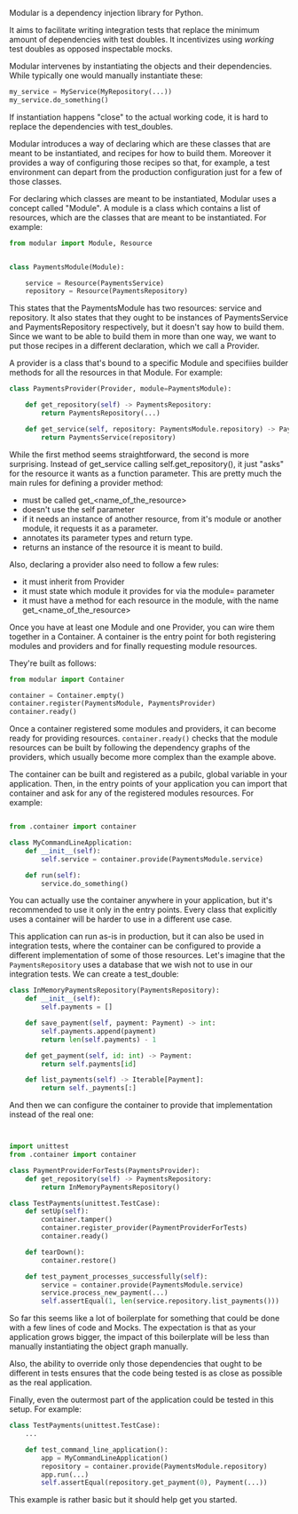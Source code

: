Modular is a dependency injection library for Python.

It aims to facilitate writing integration tests that replace the minimum amount of dependencies with test doubles. It incentivizes using _working_ test doubles as opposed inspectable mocks.

Modular intervenes by instantiating the objects and their dependencies. While typically one would manually instantiate these:

```python
my_service = MyService(MyRepository(...))
my_service.do_something()
```

If instantiation happens "close" to the actual working code, it is hard to replace the dependencies with test_doubles.

Modular introduces a way of declaring which are these classes that are meant to be instantiated, and recipes for how to
build them. Moreover it provides a way of configuring those recipes so that, for example, a test environment can depart
from the production configuration just for a few of those classes.

For declaring which classes are meant to be instantiated, Modular uses a concept called "Module". A module is a class
which contains a list of resources, which are the classes that are meant to be instantiated. For example:

```python
from modular import Module, Resource


class PaymentsModule(Module):

    service = Resource(PaymentsService)
    repository = Resource(PaymentsRepository)
```

This states that the PaymentsModule has two resources: service and repository. It also states that they ought to be instances of PaymentsService and PaymentsRepository respectively, but it doesn't say how to build them. Since we want to be able to build them in more than one way, we want to put those recipes in a different declaration, which we call a Provider.

A provider is a class that's bound to a specific Module and specifiies builder methods for all the resources in that Module. For example:

```python
class PaymentsProvider(Provider, module=PaymentsModule):

    def get_repository(self) -> PaymentsRepository:
        return PaymentsRepository(...)

    def get_service(self, repository: PaymentsModule.repository) -> PaymentsService:
        return PaymentsService(repository)
```


While the first method seems straightforward, the second is more surprising. Instead of get_service calling self.get_repository(), it just "asks" for the resource it wants as a function parameter. This are pretty much the main rules for defining a provider method:

- must be called get_<name_of_the_resource>
- doesn't use the self parameter
- if it needs an instance of another resource, from it's module or another module, it requests it as a parameter.
- annotates its parameter types and return type.
- returns an instance of the resource it is meant to build.

Also, declaring a provider also need to follow a few rules:

- it must inherit from Provider
- it must state which module it provides for via the module= parameter
- it must have a method for each resource in the module, with the name get_<name_of_the_resource>

Once you have at least one Module and one Provider, you can wire them together in a Container. A container is the entry point for both registering modules and providers and for finally requesting module resources.

They're built as follows:

```python
from modular import Container

container = Container.empty()
container.register(PaymentsModule, PaymentsProvider)
container.ready()
```

Once a container registered some modules and providers, it can become ready for providing resources. `container.ready()` checks that the module resources can be built by following the dependency graphs of the providers, which usually become more complex than the example above.

The container can be built and registered as a pubilc, global variable in your application. Then, in the entry points of your application you can import that container and ask for any of the registered modules resources. For example:

```python

from .container import container

class MyCommandLineApplication:
    def __init__(self):
        self.service = container.provide(PaymentsModule.service)

    def run(self):
        service.do_something()


```

You can actually use the container anywhere in your application, but it's recommended to use it only in the entry points. Every class that explicitly uses a container will be harder to use in a different use case.

This application can run as-is in production, but it can also be used in integration tests, where the container can be configured to provide a different implementation of some of those resources. Let's imagine that the `PaymentsRepository` uses a database that we wish not to use in our integration tests. We can create a test_double:

```python
class InMemoryPaymentsRepository(PaymentsRepository):
    def __init__(self):
        self.payments = []

    def save_payment(self, payment: Payment) -> int:
        self.payments.append(payment)
        return len(self.payments) - 1

    def get_payment(self, id: int) -> Payment:
        return self.payments[id]

    def list_payments(self) -> Iterable[Payment]:
        return self._payments[:]
```

And then we can configure the container to provide that implementation instead of the real one:

```python


import unittest
from .container import container

class PaymentProviderForTests(PaymentsProvider):
    def get_repository(self) -> PaymentsRepository:
        return InMemoryPaymentsRepository()

class TestPayments(unittest.TestCase):
    def setUp(self):
        container.tamper()
        container.register_provider(PaymentProviderForTests)
        container.ready()

    def tearDown():
        container.restore()

    def test_payment_processes_successfully(self):
        service = container.provide(PaymentsModule.service)
        service.process_new_payment(...)
        self.assertEqual(1, len(service.repository.list_payments()))
```

So far this seems like a lot of boilerplate for something that could be done with a few lines of code and Mocks. The expectation is that as your application grows bigger, the impact of this boilerplate will be less than manually instantiating the object graph manually.

Also, the ability to override only those dependencies that ought to be different in tests ensures that the code being tested is as close as possible as the real application.

Finally, even the outermost part of the application could be tested in this setup. For example:

```python
class TestPayments(unittest.TestCase):
    ...

    def test_command_line_application():
        app = MyCommandLineApplication()
        repository = container.provide(PaymentsModule.repository)
        app.run(...)
        self.assertEqual(repository.get_payment(0), Payment(...))
```

This example is rather basic but it should help get you started.
